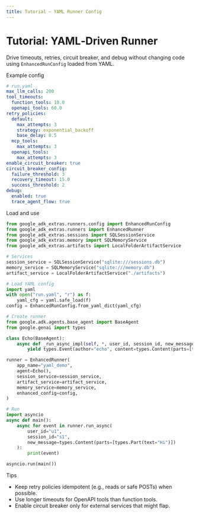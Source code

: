 ```yaml
---
title: Tutorial — YAML Runner Config
---
```


# Tutorial: YAML‑Driven Runner

Drive timeouts, retries, circuit breaker, and debug without changing code using `EnhancedRunConfig` loaded from YAML.

Example config

```yaml
# run.yaml
max_llm_calls: 200
tool_timeouts:
  function_tools: 10.0
  openapi_tools: 60.0
retry_policies:
  default:
    max_attempts: 3
    strategy: exponential_backoff
    base_delay: 0.5
  mcp_tools:
    max_attempts: 3
  openapi_tools:
    max_attempts: 3
enable_circuit_breaker: true
circuit_breaker_config:
  failure_threshold: 3
  recovery_timeout: 15.0
  success_threshold: 2
debug:
  enabled: true
  trace_agent_flow: true
```

Load and use

```python
from google_adk_extras.runners.config import EnhancedRunConfig
from google_adk_extras.runners import EnhancedRunner
from google_adk_extras.sessions import SQLSessionService
from google_adk_extras.memory import SQLMemoryService
from google_adk_extras.artifacts import LocalFolderArtifactService

# Services
session_service = SQLSessionService("sqlite:///sessions.db")
memory_service = SQLMemoryService("sqlite:///memory.db")
artifact_service = LocalFolderArtifactService("./artifacts")

# Load YAML config
import yaml
with open("run.yaml", "r") as f:
    yaml_cfg = yaml.safe_load(f)
config = EnhancedRunConfig.from_yaml_dict(yaml_cfg)

# Create runner
from google.adk.agents.base_agent import BaseAgent
from google.genai import types

class Echo(BaseAgent):
    async def _run_async_impl(self, *, user_id, session_id, new_message, state_delta=None, run_config=None):
        yield types.Event(author="echo", content=types.Content(parts=[types.Part(text="Hello!")]))

runner = EnhancedRunner(
    app_name="yaml_demo",
    agent=Echo(),
    session_service=session_service,
    artifact_service=artifact_service,
    memory_service=memory_service,
    enhanced_config=config,
)

# Run
import asyncio
async def main():
    async for event in runner.run_async(
        user_id="u1",
        session_id="s1",
        new_message=types.Content(parts=[types.Part(text="Hi")])
    ):
        print(event)

asyncio.run(main())
```

Tips

- Keep retry policies idempotent (e.g., reads or safe POSTs) when possible.
- Use longer timeouts for OpenAPI tools than function tools.
- Enable circuit breaker only for external services that might flap.
